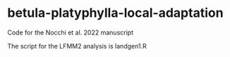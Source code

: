 # betula-platyphylla-local-adaptation
Code for the Nocchi et al. 2022 manuscript

The script for the LFMM2 analysis is landgen1.R
